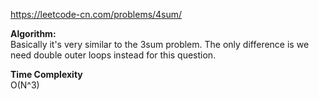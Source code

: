 https://leetcode-cn.com/problems/4sum/ <br />

**Algorithm:** <br />
Basically it's very similar to the 3sum problem. The only difference is we need double outer loops instead for this question. <br />

**Time Complexity** <br />
O(N^3)
